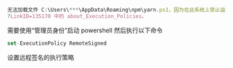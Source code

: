 <!-- 1650785116286 -->
<!-- Yarn 等全局变量无法被识别 -->
<!-- Yarn 等全局变量无法被识别 的前言 -->
<!-- Yarn 等全局变量无法被识别 的缩略图url -->

```js
无法加载文件 C:\Users\***\AppData\Roaming\npm\yarn.ps1，因为在此系统上禁止运行脚本。有关详细信息，请参阅 https:/go.microsoft.com/fwlink/ 
?LinkID=135170 中的 about_Execution_Policies。
```

需要使用“管理员身份”启动 powershell 然后执行以下命令
```js
set-ExecutionPolicy RemoteSigned
```
设置远程签名的执行策略
